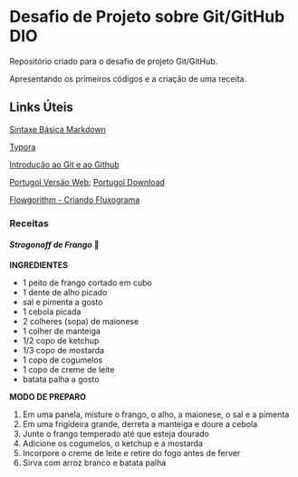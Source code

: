 # Desafio de Projeto sobre Git/GitHub DIO
Repositório criado para o desafio de projeto Git/GitHub.
 
 Apresentando os primeiros códigos e a criação de uma receita.

## Links Úteis
[Sintaxe Básica Markdown](https://www.markdownguide.org/basic-syntax/)

[Typora](https://typora.io/)

[Introdução ao Git e ao Github](https://web.dio.me/course/introducao-ao-git-e-ao-github/learning/75b9fe49-6ed4-4480-83a7-7e37fc356aa9?back=/track/impulso-javascript-evolution&tab=undefined&moduleId=undefined)

[Portugol Versão Web](https://portugol-webstudio.cubos.io/ide);
[Portugol Download](http://lite.acad.univali.br/portugol/) 

[Flowgorithm - Criando Fluxograma](http://www.flowgorithm.org/)
### Receitas
#### _Strogonoff de Frango_ 🐔
   **INGREDIENTES**
 - 1 peito de frango cortado em cubo
 - 1 dente de alho picado
 - sal e pimenta a gosto
 - 1 cebola picada
 - 2 colheres (sopa) de maionese
 - 1 colher de manteiga
 - 1/2 copo de ketchup
 - 1/3 copo de mostarda
 - 1 copo de cogumelos
 - 1 copo de creme de leite
 - batata palha a gosto

  **MODO DE PREPARO**
 1. Em uma panela, misture o frango, o alho, a maionese, o sal e a pimenta
 2. Em uma frigideira grande, derreta a manteiga e doure a cebola
 3. Junte o frango temperado até que esteja dourado
 4. Adicione os cogumelos, o ketchup e a mostarda
 5. Incorpore o creme de leite e retire do fogo antes de ferver
 6. Sirva com arroz branco e batata palha

